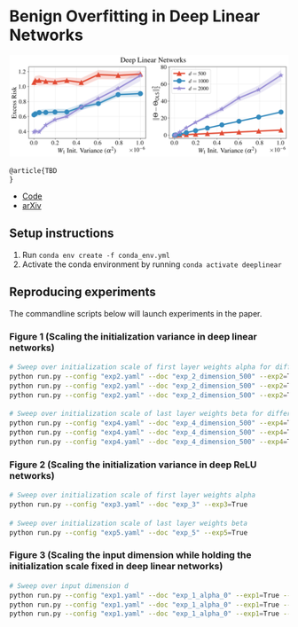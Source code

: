 # Benign Overfitting in Deep Linear Networks

![Excess Risk as the initialization variance is scaled](figures/scaling_alpha.png)
```
@article{TBD
}
```

- [Code](https://github.com/niladri-chatterji/Benign-Deep-Linear)
- [arXiv](TBD)

## Setup instructions

1. Run `conda env create -f conda_env.yml`
2. Activate the conda environment by running `conda activate deeplinear`

## Reproducing experiments

The commandline scripts below will launch experiments in the paper.


### Figure 1 (Scaling the initialization variance in deep linear networks)


```bash
# Sweep over initialization scale of first layer weights alpha for different values of input dimension
python run.py --config "exp2.yaml" --doc "exp_2_dimension_500" --exp2=True --dimension=500
python run.py --config "exp2.yaml" --doc "exp_2_dimension_500" --exp2=True --dimension=1000
python run.py --config "exp2.yaml" --doc "exp_2_dimension_500" --exp2=True --dimension=2000

# Sweep over initialization scale of last layer weights beta for different values of input dimension
python run.py --config "exp4.yaml" --doc "exp_4_dimension_500" --exp4=True --dimension=500
python run.py --config "exp4.yaml" --doc "exp_4_dimension_500" --exp4=True --dimension=1000
python run.py --config "exp4.yaml" --doc "exp_4_dimension_500" --exp4=True --dimension=2000
```
### Figure 2 (Scaling the initialization variance in deep ReLU networks)


```bash
# Sweep over initialization scale of first layer weights alpha
python run.py --config "exp3.yaml" --doc "exp_3" --exp3=True

# Sweep over initialization scale of last layer weights beta
python run.py --config "exp5.yaml" --doc "exp_5" --exp5=True
```
### Figure 3 (Scaling the input dimension while holding the initialization scale fixed in deep linear networks)


```bash
# Sweep over input dimension d
python run.py --config "exp1.yaml" --doc "exp_1_alpha_0" --exp1=True --alpha=0.0
python run.py --config "exp1.yaml" --doc "exp_1_alpha_0" --exp1=True --alpha=1e-4
python run.py --config "exp1.yaml" --doc "exp_1_alpha_0" --exp1=True --alpha=1e-3
```
